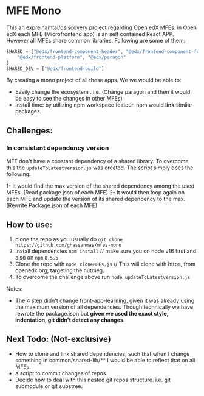 # MFE Mono

This an expreinamtal/dsiscovery project regarding Open edX MFEs. in Open edX each MFE (Microfrontend app) is an self contained React APP. 
However all MFEs share common libraries. Following are some of them:

```js
SHARED = ["@edx/frontend-component-header", "@edx/frontend-component-footer",
    "@edx/frontend-platform", "@edx/paragon"
]
SHARED_DEV = ["@edx/frontend-build"]
```
By creating a mono project of all these apps. We we would be able to: 
- Easily change the ecosystem . i.e. (Change paragon and then it would be easy to see the changes in other MFEs)
- Install time: by utilizing npm workspace feateur. npm would **link** simliar packages. 


## Challenges:

### In consistant dependency version
MFE don't have a constant dependency of a shared library. To overcome this the `updateToLatestversion.js` was created. The script simply does the following: 

1- It would find the max version of the shared dependency among the used MFEs. (Read package.json of each MFE)
2- It would then loop again on each MFE and update the version of its shared dependency to the max. (Rewrite Package.json of each MFE)


## How to use: 

1. clone the repo as you usually do `git clone https://github.com/ghassanmas/mfes-mono`
2. Install dependencies  `npm install` // make sure you on node v16 first and also on `npm` `8.5.5`
3. Clone the repo with `node cloneMFEs.js` // This will clone with https, from openedx org, targeting the nutmeg. 
4. To overcome the challenge above run `node updateToLatestversion.js`

Notes: 
- The 4 step didn't change front-app-learning, given it was already using the maximum version of all dependencies. Though technically we have rewrote the package.json but **given we used the exact style, indentation, git didn't detect any changes**.

## Next Todo: (Not-exclusive)

- How to clone and link shared dependencies, such that when I change something in common/shared-lib/** I would be able to reflect that on all MFEs. 
- a script to commit changes of repos. 
- Decide how to deal with this nested git repos structure. i.e. git submodule or git substree. 
 